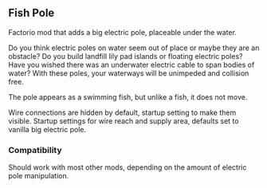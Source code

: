 ## Fish Pole

Factorio mod that adds a big electric pole, placeable under the water.

Do you think electric poles on water seem out of place or maybe they are an obstacle?
Do you build landfill lily pad islands or floating electric poles?
Have you wished there was an underwater electric cable to span bodies of water?
With these poles, your waterways will be unimpeded and collision free.

The pole appears as a swimming fish, but unlike a fish, it does not move.

Wire connections are hidden by default, startup setting to make them visible.
Startup settings for wire reach and supply area, defaults set to vanilla big electric pole.

### Compatibility
Should work with most other mods, depending on the amount of electric pole manipulation.

